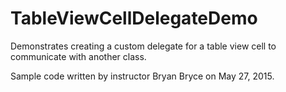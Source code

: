 # TableViewCellDelegateDemo
Demonstrates creating a custom delegate for a table view cell to communicate with another class.

Sample code written by instructor Bryan Bryce on May 27, 2015.
